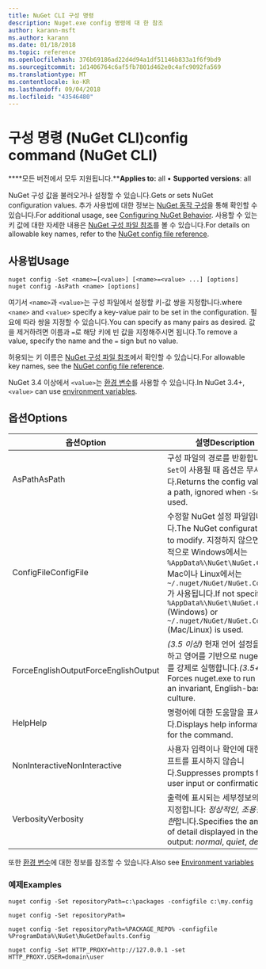 ```yaml
---
title: NuGet CLI 구성 명령
description: Nuget.exe config 명령에 대 한 참조
author: karann-msft
ms.author: karann
ms.date: 01/18/2018
ms.topic: reference
ms.openlocfilehash: 376b69186ad22d4d94a1df51146b833a1f6f9bd9
ms.sourcegitcommit: 1d1406764c6af5fb7801d462e0c4afc9092fa569
ms.translationtype: MT
ms.contentlocale: ko-KR
ms.lasthandoff: 09/04/2018
ms.locfileid: "43546480"
---
```

# <a name="config-command-nuget-cli"></a><span data-ttu-id="f3429-103">구성 명령 (NuGet CLI)</span><span class="sxs-lookup"><span data-stu-id="f3429-103">config command (NuGet CLI)</span></span>

<span data-ttu-id="f3429-104">\*\*\*\*모든 버전에서 모두 지원됩니다.\*\*</span><span class="sxs-lookup"><span data-stu-id="f3429-104">**Applies to:** all &bullet; **Supported versions**: all</span></span>

<span data-ttu-id="f3429-105">NuGet 구성 값을 불러오거나 설정할 수 있습니다.</span><span class="sxs-lookup"><span data-stu-id="f3429-105">Gets or sets NuGet configuration values.</span></span> <span data-ttu-id="f3429-106">추가 사용법에 대한 정보는 [NuGet 동작 구성](../consume-packages/configuring-nuget-behavior.md)을 통해 확인할 수 있습니다.</span><span class="sxs-lookup"><span data-stu-id="f3429-106">For additional usage, see [Configuring NuGet Behavior](../consume-packages/configuring-nuget-behavior.md).</span></span> <span data-ttu-id="f3429-107">사용할 수 있는 키 값에 대한 자세한 내용은 [NuGet 구성 파일 참조](../reference/nuget-config-file.md)를 볼 수 있습니다.</span><span class="sxs-lookup"><span data-stu-id="f3429-107">For details on allowable key names, refer to the [NuGet config file reference](../reference/nuget-config-file.md).</span></span>

## <a name="usage"></a><span data-ttu-id="f3429-108">사용법</span><span class="sxs-lookup"><span data-stu-id="f3429-108">Usage</span></span>

```cli
nuget config -Set <name>=[<value>] [<name>=<value> ...] [options]
nuget config -AsPath <name> [options]
```

<span data-ttu-id="f3429-109">여기서 `<name>`과 `<value>`는 구성 파일에서 설정할 키-값 쌍을 지정합니다.</span><span class="sxs-lookup"><span data-stu-id="f3429-109">where `<name>` and `<value>` specify a key-value pair to be set in the configuration.</span></span> <span data-ttu-id="f3429-110">필요에 따라 쌍을 지정할 수 있습니다.</span><span class="sxs-lookup"><span data-stu-id="f3429-110">You can specify as many pairs as desired.</span></span> <span data-ttu-id="f3429-111">값을 제거하려면 이름과 `=`로 해당 키에 빈 값을 지정해주시면 됩니다.</span><span class="sxs-lookup"><span data-stu-id="f3429-111">To remove a value, specify the name and the `=` sign but no value.</span></span>

<span data-ttu-id="f3429-112">허용되는 키 이름은 [NuGet 구성 파일 참조](../reference/nuget-config-file.md)에서 확인할 수 있습니다.</span><span class="sxs-lookup"><span data-stu-id="f3429-112">For allowable key names, see the [NuGet config file reference](../reference/nuget-config-file.md).</span></span>

<span data-ttu-id="f3429-113">NuGet 3.4 이상에서 `<value>`는 [환경 변수](cli-ref-environment-variables.md)를 사용할 수 있습니다.</span><span class="sxs-lookup"><span data-stu-id="f3429-113">In NuGet 3.4+, `<value>` can use [environment variables](cli-ref-environment-variables.md).</span></span>

## <a name="options"></a><span data-ttu-id="f3429-114">옵션</span><span class="sxs-lookup"><span data-stu-id="f3429-114">Options</span></span>

| <span data-ttu-id="f3429-115">옵션</span><span class="sxs-lookup"><span data-stu-id="f3429-115">Option</span></span> | <span data-ttu-id="f3429-116">설명</span><span class="sxs-lookup"><span data-stu-id="f3429-116">Description</span></span> |
| --- | --- |
| <span data-ttu-id="f3429-117">AsPath</span><span class="sxs-lookup"><span data-stu-id="f3429-117">AsPath</span></span> | <span data-ttu-id="f3429-118">구성 파일의 경로를 반환합니다. `-Set`이 사용될 때 옵션은 무시됩니다.</span><span class="sxs-lookup"><span data-stu-id="f3429-118">Returns the config value as a path, ignored when `-Set` is used.</span></span> |
| <span data-ttu-id="f3429-119">ConfigFile</span><span class="sxs-lookup"><span data-stu-id="f3429-119">ConfigFile</span></span> | <span data-ttu-id="f3429-120">수정할 NuGet 설정 파일입니다.</span><span class="sxs-lookup"><span data-stu-id="f3429-120">The NuGet configuration file to modify.</span></span> <span data-ttu-id="f3429-121">지정하지 않으면 기본적으로 Windows에서는 `%AppData%\NuGet\NuGet.Config`, Mac이나 Linux에서는 `~/.nuget/NuGet/NuGet.Config`가 사용됩니다.</span><span class="sxs-lookup"><span data-stu-id="f3429-121">If not specified, `%AppData%\NuGet\NuGet.Config` (Windows) or `~/.nuget/NuGet/NuGet.Config` (Mac/Linux) is used.</span></span>|
| <span data-ttu-id="f3429-122">ForceEnglishOutput</span><span class="sxs-lookup"><span data-stu-id="f3429-122">ForceEnglishOutput</span></span> | <span data-ttu-id="f3429-123">*(3.5 이상)*  현재 언어 설정을 무시하고 영어를 기반으로 nuget.exe를 강제로 실행합니다.</span><span class="sxs-lookup"><span data-stu-id="f3429-123">*(3.5+)* Forces nuget.exe to run using an invariant, English-based culture.</span></span> |
| <span data-ttu-id="f3429-124">Help</span><span class="sxs-lookup"><span data-stu-id="f3429-124">Help</span></span> | <span data-ttu-id="f3429-125">명령어에 대한 도움말을 표시합니다.</span><span class="sxs-lookup"><span data-stu-id="f3429-125">Displays help information for the command.</span></span> |
| <span data-ttu-id="f3429-126">NonInteractive</span><span class="sxs-lookup"><span data-stu-id="f3429-126">NonInteractive</span></span> | <span data-ttu-id="f3429-127">사용자 입력이나 확인에 대한 프롬프트를 표시하지 않습니다.</span><span class="sxs-lookup"><span data-stu-id="f3429-127">Suppresses prompts for user input or confirmations.</span></span> |
| <span data-ttu-id="f3429-128">Verbosity</span><span class="sxs-lookup"><span data-stu-id="f3429-128">Verbosity</span></span> | <span data-ttu-id="f3429-129">출력에 표시되는 세부정보의 양을 지정합니다: *정상적인*, *조용한*, *자세한*합니다.</span><span class="sxs-lookup"><span data-stu-id="f3429-129">Specifies the amount of detail displayed in the output: *normal*, *quiet*, *detailed*.</span></span> |

<span data-ttu-id="f3429-130">또한 [환경 변수](cli-ref-environment-variables.md)에 대한 정보를 참조할 수 있습니다.</span><span class="sxs-lookup"><span data-stu-id="f3429-130">Also see [Environment variables](cli-ref-environment-variables.md)</span></span>

### <a name="examples"></a><span data-ttu-id="f3429-131">예제</span><span class="sxs-lookup"><span data-stu-id="f3429-131">Examples</span></span>

```cli
nuget config -Set repositoryPath=c:\packages -configfile c:\my.config

nuget config -Set repositoryPath=

nuget config -Set repositoryPath=%PACKAGE_REPO% -configfile %ProgramData%\NuGet\NuGetDefaults.Config

nuget config -Set HTTP_PROXY=http://127.0.0.1 -set HTTP_PROXY.USER=domain\user
```
